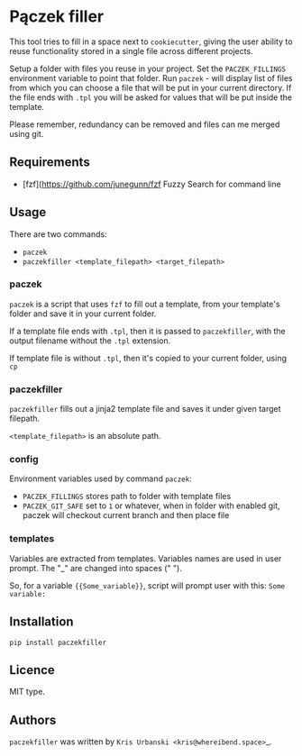 Pączek filler
============

This tool tries to fill in a space next to `cookiecutter`, giving the user ability to
reuse functionality stored in a single file across different projects.

Setup a folder with files you reuse in your project.
Set the `PACZEK_FILLINGS` environment variable to point that folder.
Run `paczek` - will display list of files from which you can choose a file
that will be put in your current directory. 
If the file ends with `.tpl` you will be asked for values that will be put inside
the template.
 
Please remember, redundancy can be removed and files can me merged
using git. 

Requirements
------------

- [fzf](https://github.com/junegunn/fzf Fuzzy Search for command line

Usage
-----

There are two commands:
- `paczek`
- `paczekfiller <template_filepath> <target_filepath>`

### paczek

`paczek` is a script that uses `fzf` to fill out a template, from your template's folder and save it in your current folder.

If a template file ends with `.tpl`, then it is passed to `paczekfiller`, with the output filename without the `.tpl` extension.

If template file is without `.tpl`, then it's copied to your current folder, using `cp`


### paczekfiller

`paczekfiller` fills out a jinja2 template file and saves it under given target filepath.

`<template_filepath>` is an absolute path.

### config

Environment variables used by command `paczek`:

* `PACZEK_FILLINGS`    stores path to folder with template files 
* `PACZEK_GIT_SAFE`  set to `1` or whatever, when in folder with enabled git, paczek will checkout current branch and then place file 

### templates

Variables are extracted from templates. Variables names are
used in user prompt. The "_" are changed into spaces (" ").

So, for a variable `{{Some_variable}}`, script will prompt user with
this: `Some variable: `

Installation
------------

`pip install paczekfiller`

Licence
-------
MIT type.


Authors
-------

`paczekfiller` was written by `Kris Urbanski <kris@whereibend.space>`_.
